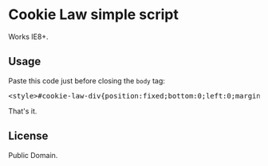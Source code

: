 
Cookie Law simple script
===================================

Works IE8+.

Usage
-----------------------------------

Paste this code just before closing the <code>body</code> tag:

<pre>&lt;style&gt;#cookie-law-div{position:fixed;bottom:0;left:0;margin:0;padding:1em;width:100%;background:rgba(0,0,0,.5);color:#fff;font-size:80%}#cookie-law-div p{margin:0;text-align:center}#cookie-law-div button{position:fixed;right:1em;bottom:1em;background:0 0;border:none;color:#fff;opacity:.66;cursor:pointer}&lt;/style&gt;&lt;script&gt;cookieLaw={dId:"cookie-law-div",bId:"cookie-law-button",iId:"cookie-law-item",show:function(e){if(localStorage.getItem(cookieLaw.iId))return!1;var o=document.createElement("div"),i=document.createElement("p");b=document.createElement("button"),i.innerHTML=e.msg,b.id=cookieLaw.bId,b.innerHTML=e.ok,o.id=cookieLaw.dId,o.appendChild(i),o.appendChild(b),document.body.insertBefore(o,document.body.lastChild),b.addEventListener("click",cookieLaw.hide,!1)},hide:function(){document.getElementById(cookieLaw.dId).outerHTML="",localStorage.setItem(cookieLaw.iId,"1")}},cookieLaw.show({msg:"This site uses cookies to make the site simpler.",ok:"&amp;times;"});&lt;/script&gt;</pre>

That's it.

License
-----------------------------------

Public Domain.